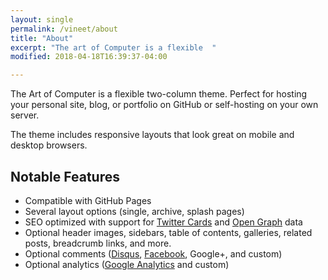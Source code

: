 ```yaml
---
layout: single
permalink: /vineet/about
title: "About"
excerpt: "The art of Computer is a flexible  "
modified: 2018-04-18T16:39:37-04:00

---
```


The Art of Computer is a flexible two-column theme. Perfect for hosting your personal site, blog, or portfolio on GitHub or self-hosting on your own server. 

The theme includes responsive layouts that look great on mobile and desktop browsers.


## Notable Features

- Compatible with GitHub Pages
- Several layout options (single, archive, splash pages)
- SEO optimized with support for [Twitter Cards](https://dev.twitter.com/cards/overview) and [Open Graph](http://ogp.me/) data
- Optional header images, sidebars, table of contents, galleries, related posts, breadcrumb links, and more.
- Optional comments ([Disqus](https://disqus.com/), [Facebook](https://developers.facebook.com/docs/plugins/comments), Google+, and custom)
- Optional analytics ([Google Analytics](https://www.google.com/analytics/) and custom)



